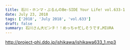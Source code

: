 ```yaml
---
title: 石川・ホンマ・ぶるんのBe-SIDE Your Life! vol.633-1
date: July 23, 2018
tags: ['2018', 'July 2018', 'vol.633']
draft: false
summary: 石川さん大ピンチ！！めっちゃ忙しそうです…MIURA
---
```


http://project-phi.ddo.jp/ishikawa/ishikawa633_1.mp3